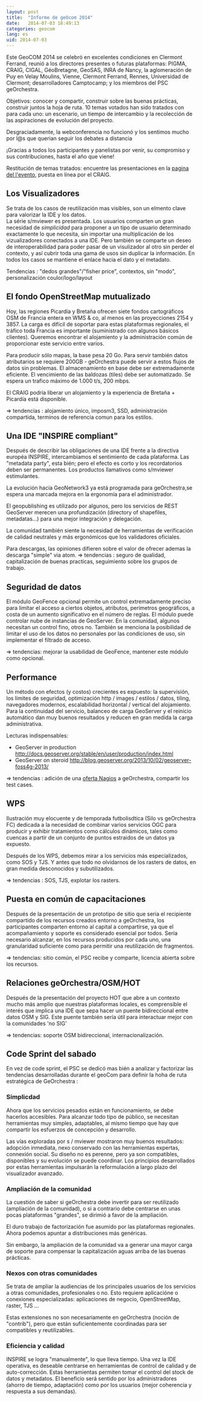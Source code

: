```yaml
---
layout: post
title:  "Informe de geOcom 2014"
date:   2014-07-03 18:49:13
categories: geocom
lang: es
uid: 2014-07-03
---
```


Este GeoCOM 2014 se celebró en excelentes condiciones en Clermont Ferrand, reunió a los directores presentes o futuras plataformas: PIGMA, CRAIG, CIGAL, GéoBretagne, GeoSAS, INRA de Nancy, la aglomeración de Puy en Velay Moulins, Vienne, Clermont Ferrand, Rennes, Universidad de Clermont; desarrolladores Camptocamp; y los miembros del PSC geOrchestra.

Objetivos: conocer y compartir, construir sobre las buenas prácticas, construir juntos la hoja de ruta. 10 temas votados han sido tratados con para cada uno: un escenario, un tiempo de intercambio y la recolección de las aspiraciones de evolución del proyecto.

Desgraciadamente, la webconferencia no funcionó y los sentimos mucho por l@s que querian seguir los debates a distancia   

¡Gracias a todos los participantes y panelistas por venir, su compromiso y sus contribuciones, hasta el año que viene!

<!--more-->

Restitución de temas tratados: encuentre las presentaciones en la [pagina del l'evento](#), puesta en línea por el CRAIG. 

## Los Visualizadores

Se trata de los casos de reutilización mas visibles, son un elmento clave para valorizar la IDE y los datos.  
La série s/mviewer es presentada. Los usuarios comparten un gran necesidad de *simplicidad* para proponer a un tipo de usuario determinado exactamente lo que necesita, sin importar una multiplicación de los vizualizadores conectados a una IDE. Pero también se comparte un deseo de interoperabilidad para poder pasar de un visulizador al otro sin perder el contexto, y así cubrir toda una gama de usos sin duplicar la información. En todos los casos se mantiene el enlace hacia el dato y el metadato. 

Tendencias : "dedos grandes"/"fisher price", contextos, sin "modo", personalización coulor/logo/layout


## El fondo OpenStreetMap mutualizado

Hoy, las regiones Picardía y Bretaña ofrecen siete fondos cartográficos OSM de Francia entera en WMS & co, al menos en las proyecciones 2154 y 3857. La carga es difícil de soportar para estas plataformas regionales, el tráfico toda Francia es importante  (suministrado con algunos básicos clientes). Queremos encontrar el alojamiento y la administración común de proporcionar este servicio entre varios.

Para producir sólo mapas, la base pesa 20 Go. Para servir también datos atributarios se requiere 200GB - geOrchestra puede servir a estos flujos de datos sin problemas. El almacenamiento en base debe ser extremadamente eficiente. El vencimiento de las baldozas (tiles) debe ser automatizado. Se espera un trafico máximo de 1.000 t/s, 200 mbps. 

El CRAIG podría liberar un alojamiento y la experiencia de Bretaña + Picardía está disponible.

=> tendencias : alojamiento único, imposm3, SSD, administración compartida, terminos de referencia comun para los estilos.


## Una IDE "INSPIRE compliant"

Después de describir las obligaciones de una IDE frente a la directiva européa INSPIRE, intercambiamos el sentimiento de cada plataforma. Las "metadata party", esta bién; pero el efecto es corto y los recordatorios deben ser permanentes. 
Los productos llamativos como s/mviewer estimulantes. 

La evolución hacia GeoNetwork3 ya está programada para geOrchestra,se espera una marcada mejora en la ergonomía para el administrador. 

El geopublishing es utilizado por algunos, pero los servicios de REST GeoServer  merecen una profundización (directory of shapefiles, metadatas...) para una mejor integración y delegación.

La comunidad también siente la necesidad de herramientas de verificación de calidad neutrales y más ergonómicos que los validadores oficiales. 

Para descargas, las opiniones difieren sobre el valor de ofrecer ademas la descarga  "simple" via atom.
=> tendencias : seguro de qualidad, capitalización de buenas practicas, seguimiento sobre los grupos de trabajo.


## Seguridad de datos

El módulo GeoFence opcional permite un control extremadamente preciso para limitar el acceso a ciertos objetos, atributos, perímetros geográficos, a costa de un aumento significativo en el número de reglas. El módulo puede controlar nube de instancias de GeoServer. En la comunidad, algunos necesitan un control fino, otros no. También se menciona la posibilidad de limitar el uso de los datos no personales por las condiciones de uso, sin implementar el filtrado de acceso.

=> tendencias: mejorar la usabilidad de GeoFence, mantener este módulo como opcional.


## Performance

Un método con efectos (y costos) crecientes es expuesto: la supervisión, los límites de seguridad, optimización http / images / estilos / datos, tiling, navegadores modernos, escalabilidad horizontal / vertical del alojamiento. Para la continuidad del servicio, balanceo de carga GeoServer y el reinicio automático dan muy buenos resultados y reducen en gran medida la carga administrativa.

Lecturas indispensables:
* GeoServer in production http://docs.geoserver.org/stable/en/user/production/index.html
* GeoServer on steroid http://blog.geoserver.org/2013/10/02/geoserver-foss4g-2013/

=> tendencias : adición de una [oferta Nagios](https://github.com/georchestra/nagios) a geOrchestra, compartir los test cases.


## WPS


Ilustración muy elocuente y de temporada futbolisdtica (Silo vs geOrchestra  FC) dedicada a la necesidad de combinar varios servicios OGC para producir y exhibir tratamientos como cálculos dinámicos, tales como cuencas a partir de un conjunto de puntos estraidos de un datos ya expuesto.

Después de los WPS, debemos mirar a los servicios más especializados, como SOS y TJS. Y antes que todo no olvidarnos de los rasters de datos, en gran medida desconocidos y subutilizados.

=> tendencias : SOS, TJS, explotar los rasters.



## Puesta en común de capacitaciones 

Después de la presentación de un prototipo de sitio que seria el recipiente  compartido de los recursos creados entorno a geOrchestra, los participantes comparten entorno al capital a compartirse, ya que el acompañamiento y soporte es considerado esencial por todos. Sería necesario alcanzar, en los recursos producidos por cada uno, una granularidad suficiente como para permitir una reutilización de fragmentos.

 => tendencias: sitio común, el PSC recibe y comparte, licencia abierta sobre los recursos.


## Relaciones geOrchestra/OSM/HOT

Después de la presentación del proyecto HOT que abre a un contexto mucho más amplio que nuestras plataformas locales, es comprensible el interés que implica una IDE que sepa hacer un puente bidireccional entre datos OSM y SIG. Este puente también sería útil para interactuar mejor con la comunidades 'no SIG' 

=> tendencias: soporte OSM bidireccional, internacionalización.

## Code Sprint del sabado

En vez de code sprint, el PSC se dedicó mas bién a analizar y factorizar las tendencias desarrolladas durante el geoCom para definir la hoha de ruta estratégica de GeOrchestra : 

### Simplicdad

Ahora que los servicios pesados están en funcionamiento, se debe hacerlos accesibles. Para alcanzar todo tipo de público, se necesitan herramientas muy simples, adaptables, al mismo tiempo que hay que compartir los esfuerzos  de concepción y desarrollo. 

Las vías exploradas por s / mviewer mostraron muy buenos resultados: adopción inmediata, nexo conservado con las herramientas expertas, connexión social. Su diseño no es perenne, pero ya son compatibles, disponibles y su evolución se puede coordinar. Los principios desarrollados por estas herramientas impulsarán la reformulación a largo plazo del visualizador avanzado.


### Ampliación de la comunidad

La cuestión de saber si geOrchestra debe invertir para ser reutilizado (ampliación de la comunidad), o si a contrario debe centrarse en unas pocas plataformas "grandes", se dirimió a favor de la ampliación. 

El duro trabajo de factorización fue asumido por las plataformas regionales. Ahora podemos apuntar a distribuciones más genéricas. 

Sin embargo, la ampliación de la comunidad va a generar una mayor carga de soporte para compensar la capitalización aguas arriba de las buenas prácticas.

### Nexos con otras comunidades

Se trata de ampliar la audiencias de los principales usuarios de los servicios a otras comunidades, profesionales o no. Esto requiere aplicacióne o conexiones especializadas: aplicaciones de negocio, OpenStreetMap, raster, TJS ... 

Estas extensiones no son necesariamente en geOrchestra (noción de "contrib"), pero que están suficientemente coordinadas para ser compatibles y reutilizables.


### Eficiencia y calidad

INSPIRE se logra "manualmente", lo que lleva tiempo. Una vez la IDE operativa, es deseable centrarse en herramientas de control de calidad y de auto-corrección. Estas herramientas permiten tomar el control del stock de datos y metadatos. El beneficio será sentido por los administradores (ahorro de tiempo, adaptación) como por los usuarios (mejor coherencia y respuesta a sus demandas).
